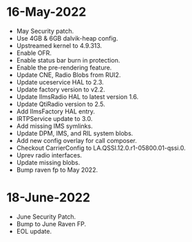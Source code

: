 # 16-May-2022

- May Security patch.
- Use 4GB & 6GB dalvik-heap config.
- Upstreamed kernel to 4.9.313.
- Enable OFR.
- Enable status bar burn in protection.
- Enable the pre-rendering feature.
- Update CNE, Radio Blobs from RUI2.
- Update uceservice HAL to 2.3.
- Update factory version to v2.2.
- Update IImsRadio HAL to latest version 1.6.
- Update QtiRadio version to 2.5.
- Add IImsFactory HAL entry.
- IRTPService update to 3.0.
- Add missing IMS symlinks.
- Update DPM, IMS, and RIL system blobs.
- Add new config overlay for call composer.
- Checkout CarrierConfig to LA.QSSI.12.0.r1-05800.01-qssi.0.
- Uprev radio interfaces.
- Update missing blobs.
- Bump raven fp to May 2022.

# 18-June-2022

- June Security Patch.
- Bump to June Raven FP.
- EOL update.
